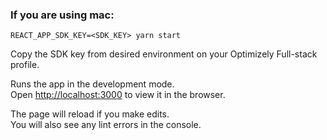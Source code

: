 ### If you are using mac:
```
REACT_APP_SDK_KEY=<SDK_KEY> yarn start
```

Copy the SDK key from desired environment on your Optimizely Full-stack profile.

Runs the app in the development mode.\
Open [http://localhost:3000](http://localhost:3000) to view it in the browser.

The page will reload if you make edits.\
You will also see any lint errors in the console.
